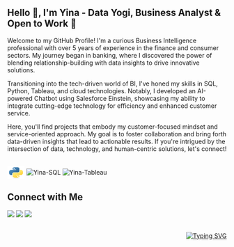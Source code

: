 ## Hello 👋, I'm Yina - Data Yogi, Business Analyst & Open to Work 🚀

Welcome to my GitHub Profile! I'm a curious Business Intelligence professional with over 5 years of experience in the finance and consumer sectors. My journey began in banking, where I discovered the power of blending relationship-building with data insights to drive innovative solutions. 

Transitioning into the tech-driven world of BI, I've honed my skills in SQL, Python, Tableau, and cloud technologies. Notably, I developed an AI-powered Chatbot using Salesforce Einstein, showcasing my ability to integrate cutting-edge technology for efficiency and enhanced customer service.

Here, you'll find projects that embody my customer-focused mindset and service-oriented approach. My goal is to foster collaboration and bring forth data-driven insights that lead to actionable results. If you're intrigued by the intersection of data, technology, and human-centric solutions, let's connect!

<div style="display: inline_block"  align="left"><br>
  <img align="center" alt="Yina-Python" height="30" width="40" src="https://raw.githubusercontent.com/devicons/devicon/master/icons/python/python-original.svg">
  <img align="center" alt="Yina-SQL" height="30" width="40" src="https://cdn.jsdelivr.net/gh/devicons/devicon/icons/mysql/mysql-original.svg">
  <img align="center" alt="Yina-Tableau" height="30" width="40" src="https://cdn.jsdelivr.net/gh/devicons/devicon/icons/tableau/tableau-original.svg">
</div>
  
## Connect with Me

<div align="left"> 
  <a href="https://www.linkedin.com/in/yina-qiao/" target="_blank"><img src="https://img.shields.io/badge/-LinkedIn-%230077B5?style=for-the-badge&logo=linkedin&logoColor=white" target="_blank"></a>
  <a href="https://public.tableau.com/app/profile/yina7051" target="_blank"><img src="https://img.shields.io/badge/-Tableau%20Portfolio-%23E97627?style=for-the-badge&logo=tableau&logoColor=white" target="_blank"></a>
  <a href = "mailto:yina.qiao@baruchmail.cuny.edu"><img src="https://img.shields.io/badge/-Email-%23333?style=for-the-badge&logo=gmail&logoColor=white" target="_blank"></a>
</div>

<br>

<div align="right">

  [![Typing SVG](https://readme-typing-svg.herokuapp.com/?color=F7F7F7&lines=Crafting+Insights,+One+Dataset+at+a+Time)](https://git.io/typing-svg)

</div>
